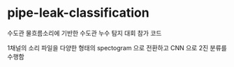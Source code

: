 # pipe-leak-classification
수도관 물흐름소리에 기반한 수도관 누수 탐지 대회 참가 코드

1채널의 소리 파일을 다양한 형태의 spectogram 으로 전환하고 CNN 으로 2진 분류를 수행함
